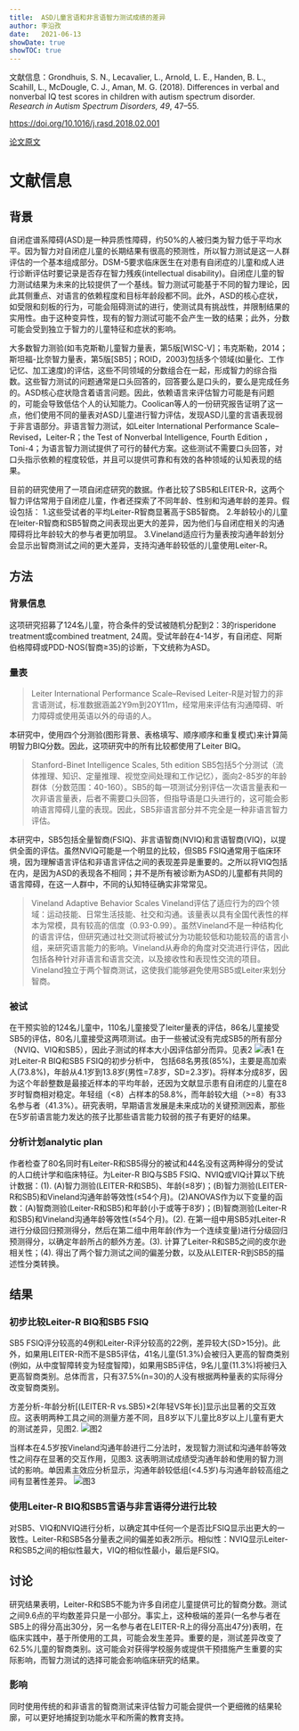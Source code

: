 ```yaml
---
title:  ASD儿童言语和非言语智力测试成绩的差异
author: 李沿孜
date:   2021-06-13
showDate: true 
showTOC: true
---
```

文献信息：Grondhuis, S.  N.,  Lecavalier, L.,  Arnold, L. E.,  Handen, B. L., Scahill, L.,  McDougle, C.  J.,  Aman, M. G. (2018). Differences in verbal and nonverbal IQ test scores in children with autism spectrum disorder. *Research in Autism Spectrum Disorders, 49*, 47–55. 

https://doi.org/10.1016/j.rasd.2018.02.001 

[论文原文](../Source_Files/2021-06-13-LYZ1.pdf)


# 文献信息
## 背景
自闭症谱系障碍(ASD)是一种异质性障碍，约50%的人被归类为智力低于平均水平。因为智力对自闭症儿童的长期结果有很高的预测性，所以智力测试是这一人群评估的一个基本组成部分。DSM-5要求临床医生在对患有自闭症的儿童和成人进行诊断评估时要记录是否存在智力残疾(intellectual disability)。自闭症儿童的智力测试结果为未来的比较提供了一个基线。智力测试可能基于不同的智力理论，因此其侧重点、对语言的依赖程度和目标年龄段都不同。此外，ASD的核心症状，如受限和刻板的行为，可能会阻碍测试的进行，使测试具有挑战性，并限制结果的实用性。由于这种变异性，现有的智力测试可能不会产生一致的结果；此外，分数可能会受到独立于智力的儿童特征和症状的影响。

大多数智力测验(如韦克斯勒儿童智力量表，第5版[WISC-V]；韦克斯勒，2014；斯坦福-比奈智力量表，第5版[SB5]；ROID，2003)包括多个领域(如量化、工作记忆、加工速度)的评估，这些不同领域的分数组合在一起，形成智力的综合指数。这些智力测试的问题通常是口头回答的，回答要么是口头的，要么是完成任务的。ASD核心症状隐含着语言问题。因此，依赖语言来评估智力可能是有问题的，可能会导致低估个人的认知能力。Coolican等人的一份研究报告证明了这一点，他们使用不同的量表对ASD儿童进行智力评估，发现ASD儿童的言语表现弱于非言语部分。非语言智力测试，如Leiter International Performance Scale–Revised，Leiter-R；the Test of Nonverbal Intelligence, Fourth Edition ，Toni-4；为语言智力测试提供了可行的替代方案。这些测试不需要口头回答，对口头指示依赖的程度较低，并且可以提供可靠和有效的各种领域的认知表现的结果。

目前的研究使用了一项自闭症研究的数据。作者比较了SB5和LEITER-R，这两个智力评估常用于自闭症儿童，作者还探索了不同年龄、性别和沟通年龄的差异。假设包括：
1.这些受试者的平均Leiter-R智商显著高于SB5智商。
2.年龄较小的儿童在leiter-R智商和SB5智商之间表现出更大的差异，因为他们与自闭症相关的沟通障碍将比年龄较大的参与者更加明显。
3.Vineland适应行为量表按沟通年龄划分会显示出智商测试之间的更大差异，支持沟通年龄较低的儿童使用Leiter-R。

## 方法
### 背景信息
这项研究招募了124名儿童，符合条件的受试被随机分配到2：3的risperidone treatment或combined treatment, 24周。受试年龄在4-14岁，有自闭症、阿斯伯格障碍或PDD-NOS(智商≥35)的诊断，下文统称为ASD。
### 量表
> Leiter International Performance Scale–Revised
> Leiter-R是对智力的非言语测试，标准数据涵盖2Y9m到20Y11m，经常用来评估有沟通障碍、听力障碍或使用英语以外的母语的人。

本研究中，使用四个分测验(图形背景、表格填写、顺序顺序和重复模式)来计算简明智力BIQ分数。因此，这项研究中的所有比较都使用了Leiter BIQ。
> Stanford-Binet Intelligence Scales, 5th edition
> SB5包括5个分测试（流体推理、知识、定量推理、视觉空间处理和工作记忆），面向2-85岁的年龄群体（分数范围：40-160）。SB5的每一项测试分别评估一次语言量表和一次非语言量表，后者不需要口头回答，但指导语是口头进行的，这可能会影响语言障碍儿童的表现。因此，SB5非语言部分并不完全是一种非语言智力评估。

本研究中，SB5包括全量智商(FSIQ)、非言语智商(NVIQ)和言语智商(VIQ)，以提供全面的评估。虽然NVIQ可能是一个明显的比较，但SB5 FSIQ通常用于临床环境，因为理解语言评估和非语言评估之间的表现差异是重要的。之所以将VIQ包括在内，是因为ASD的表现各不相同；并不是所有被诊断为ASD的儿童都有共同的语言障碍，在这一人群中，不同的认知特征确实非常常见。
> Vineland Adaptive Behavior Scales
> Vineland评估了适应行为的四个领域：运动技能、日常生活技能、社交和沟通。该量表以具有全国代表性的样本为常模，具有较高的信度（0.93-0.99）。虽然Vineland不是一种结构化的语言评估，但研究通过社交测试将被试分为功能较低和功能较高的语言小组，来研究语言能力的影响。Vineland从寿命的角度对交流进行评估，因此包括各种针对非语言和语言交流，以及接收性和表现性交流的项目。Vineland独立于两个智商测试，这使我们能够避免使用SB5或Leiter来划分智商。

### 被试
在干预实验的124名儿童中，110名儿童接受了leiter量表的评估，86名儿童接受SB5的评估，80名儿童接受这两项测试。由于一些被试没有完成SB5的所有部分（NVIQ、VIQ和SB5），因此子测试的样本大小因评估部分而异。见表2
![表1](../Supporting_Information/2021-06-13-LYZ1-Table1.png)
在对Leiter-R BIQ和SB5 FSIQ的初步分析中， 包括68名男孩(85%)，主要是高加索人(73.8%)，年龄从4.1岁到13.8岁(男性=7.8岁，SD=2.3岁)。将样本分成8岁，因为这个年龄整数是最接近样本的平均年龄，还因为文献显示患有自闭症的儿童在8岁时智商相对稳定。年轻组（<8）占样本的58.8%，而年龄较大组（>=8）有33名参与者（41.3%）。研究表明，早期语言发展是未来成功的关键预测因素，那些在5岁前语言能力发达的孩子比那些语言能力较弱的孩子有更好的结果。
### 分析计划analytic plan
作者检查了80名同时有Leiter-R和SB5得分的被试和44名没有这两种得分的受试的人口统计学和临床特征。为Leiter-R BIQ与SB5 FSIQ、NVIQ或VIQ计算以下统计数据：(1). (A)智力测验(LEITER-R和SB5)、年龄(≤8岁)；(B)智力测验(LEITER-R和SB5)和Vineland沟通年龄等效性(≤54个月)。(2)ANOVAS作为以下变量的函数：(A)智商测验(Leiter-R和SB5)和年龄(小于或等于8岁)；(B)智商测验(Leiter-R和SB5)和Vineland沟通年龄等效性(≤54个月)。(2). 在第一组中用SB5对Leiter-R进行分级回归预测得分，然后在第二组中用年龄(作为一个连续变量)进行分级回归预测得分，以确定年龄所占的额外方差。(3). 计算了Leiter-R和SB5之间的皮尔逊相关性；(4). 得出了两个智力测试之间的偏差分数，以及从LEITER-R到SB5的描述性分类转换。
## 结果
### 初步比较Leiter-R BIQ和SB5 FSIQ
SB5 FSIQ评分较高的4例和Leiter-R评分较高的22例，差异较大(SD>15分)。此外，如果用LEITER-R而不是SB5评估，41名儿童(51.3%)会被归入更高的智商类别(例如，从中度智障转变为轻度智障)，如果用SB5评估，9名儿童(11.3%)将被归入更高智商类别。总体而言，只有37.5%(n=30)的人没有根据两种量表的实际得分改变智商类别。

方差分析-年龄分析[(LEITER-R vs.SB5)×2(年轻VS年长)]显示出显著的交互效应。这表明两种工具之间的测量方差不同，且8岁以下儿童比8岁以上儿童有更大的测试差异，见图2.
![图2](../Supporting_Information/2021-06-13-LYZ1-Fig2.png)

当样本在4.5岁按Vineland沟通年龄进行二分法时，发现智力测试和沟通年龄等效性之间存在显著的交互作用，见图3. 这表明测试成绩受沟通年龄和使用的智力测试的影响。单因素主效应分析显示，沟通年龄较低组(<4.5岁)与沟通年龄较高组之间有显著性差异。
![图3](../Supporting_Information/2021-06-13-LYZ1-Fig3.png)
### 使用Leiter-R BIQ和SB5言语与非言语得分进行比较
对SB5、VIQ和NVIQ进行分析，以确定其中任何一个是否比FSIQ显示出更大的一致性。Leiter-R和SB5各分量表之间的偏差如表2所示。相似性：NVIQ显示Leiter-R和SB5之间的相似性最大，VIQ的相似性最小，最后是FSIQ。

## 讨论
研究结果表明，Leiter-R和SB5不能为许多自闭症儿童提供可比的智商分数。测试之间9.6点的平均数差异只是一小部分。事实上，这种极端的差异(一名参与者在SB5上的得分高出30分，另一名参与者在LEITER-R上的得分高出47分)表明，在临床实践中，基于所使用的工具，可能会发生差异。重要的是，测试差异改变了62.5%儿童的智商类别。这可能会对获得学校服务或提供干预措施产生重要的实际影响，而智力测试的选择可能会影响临床研究的结果。

### 影响
同时使用传统的和非语言的智商测试来评估智力可能会提供一个更细微的结果轮廓，可以更好地捕捉到功能水平和所需的教育支持。
